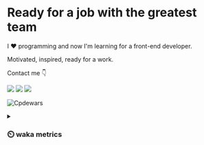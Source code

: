 # Ready for a job with the greatest team

I :heart: programming and now I'm learning for a front-end developer.

Motivated, inspired, ready for a work.

Contact me :point_down:

<a href="https://vk.com/pppershin"><img src="https://img.shields.io/badge/VK--red?style=social&logo=vk"></a>
<a href="https://t.me/pppershin"><img src="https://img.shields.io/badge/telegram--red?style=social&logo=telegram"></a>
<a href="mailto:pershin.daniil.e@gmail.com"><img src="https://img.shields.io/badge/Gmail--red?style=social&logo=gmail"></a>
<!-- <a href=""><img src="https://img.shields.io/badge/blog--red?style=social"></a>
</p> -->

![Cpdewars](https://www.codewars.com/users/DANPER/badges/small)

<details><summary><h3> ⏲️ waka metrics </h3></summary>
<p>

  <!--START_SECTION:waka-->
![Code Time](http://img.shields.io/badge/Code%20Time-5%20hrs%2039%20mins-blue)

![Profile Views](http://img.shields.io/badge/Profile%20Views-457-blue)

**🐱 My GitHub Data** 

> 🏆 220 Contributions in the Year 2022
 > 
> 📦 2.7 kB Used in GitHub's Storage 
 > 
> 🚫 Not Opted to Hire
 > 
> 📜 8 Public Repositories 
 > 
> 🔑 5 Private Repositories  
 > 
**I'm an Early 🐤** 

```text
🌞 Morning    11 commits     █░░░░░░░░░░░░░░░░░░░░░░░░   4.56% 
🌆 Daytime    112 commits    ███████████░░░░░░░░░░░░░░   46.47% 
🌃 Evening    75 commits     ███████░░░░░░░░░░░░░░░░░░   31.12% 
🌙 Night      43 commits     ████░░░░░░░░░░░░░░░░░░░░░   17.84%

```
📅 **I'm Most Productive on Sunday** 

```text
Monday       32 commits     ███░░░░░░░░░░░░░░░░░░░░░░   13.28% 
Tuesday      30 commits     ███░░░░░░░░░░░░░░░░░░░░░░   12.45% 
Wednesday    39 commits     ████░░░░░░░░░░░░░░░░░░░░░   16.18% 
Thursday     45 commits     ████░░░░░░░░░░░░░░░░░░░░░   18.67% 
Friday       31 commits     ███░░░░░░░░░░░░░░░░░░░░░░   12.86% 
Saturday     17 commits     █░░░░░░░░░░░░░░░░░░░░░░░░   7.05% 
Sunday       47 commits     █████░░░░░░░░░░░░░░░░░░░░   19.5%

```


📊 **This Week I Spent My Time On** 

```text
⌚︎ Time Zone: Europe/Moscow

💬 Programming Languages: 
Git Config               2 hrs 21 mins       ███████░░░░░░░░░░░░░░░░░░   27.95% 
JavaScript               1 hr 39 mins        █████░░░░░░░░░░░░░░░░░░░░   19.72% 
Bash                     1 hr 10 mins        ███░░░░░░░░░░░░░░░░░░░░░░   13.96% 
Git                      42 mins             ██░░░░░░░░░░░░░░░░░░░░░░░   8.4% 
Markdown                 39 mins             ██░░░░░░░░░░░░░░░░░░░░░░░   7.73%

🔥 Editors: 
Neovim                   4 hrs 3 mins        ██████████████░░░░░░░░░░░   58.59% 
VS Code                  2 hrs 52 mins       ██████████░░░░░░░░░░░░░░░   41.41%

🐱‍💻 Projects: 
dp                       2 hrs 27 mins       ███████░░░░░░░░░░░░░░░░░░   30.78% 
frontend-project-lvl2    1 hr 28 mins        ████░░░░░░░░░░░░░░░░░░░░░   18.54% 
hexlet-sicp              1 hr 18 mins        ████░░░░░░░░░░░░░░░░░░░░░   16.36% 
Unknown Project          1 hr 2 mins         ███░░░░░░░░░░░░░░░░░░░░░░   13.13% 
pppershin                56 mins             ███░░░░░░░░░░░░░░░░░░░░░░   11.85%

💻 Operating System: 
Linux                    6 hrs 55 mins       █████████████████████████   100.0%

```

**I Mostly Code in JavaScript** 

```text
JavaScript               4 repos             ███████████░░░░░░░░░░░░░░   44.44% 
HTML                     2 repos             █████░░░░░░░░░░░░░░░░░░░░   22.22% 
Lua                      1 repo              ██░░░░░░░░░░░░░░░░░░░░░░░   11.11% 
Racket                   1 repo              ██░░░░░░░░░░░░░░░░░░░░░░░   11.11% 
Python                   1 repo              ██░░░░░░░░░░░░░░░░░░░░░░░   11.11%

```


**Timeline**

![Chart not found](https://raw.githubusercontent.com/pppershin/pppershin/main/charts/bar_graph.png) 


 Last Updated on 15/08/2022 10:16:06 UTC
<!--END_SECTION:waka-->

</p>
</details>
